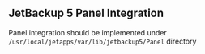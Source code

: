 ## JetBackup 5 Panel Integration

Panel integration should be implemented under `/usr/local/jetapps/var/lib/jetbackup5/Panel` directory
